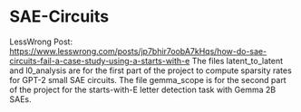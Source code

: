 # SAE-Circuits
LessWrong Post: https://www.lesswrong.com/posts/jp7bhir7oobA7kHqs/how-do-sae-circuits-fail-a-case-study-using-a-starts-with-e
The files latent_to_latent and l0_analysis are for the first part of the project to compute sparsity rates for GPT-2 small SAE circuits.
The file gemma_scope is for the second part of the project for the starts-with-E letter detection task with Gemma 2B SAEs.
